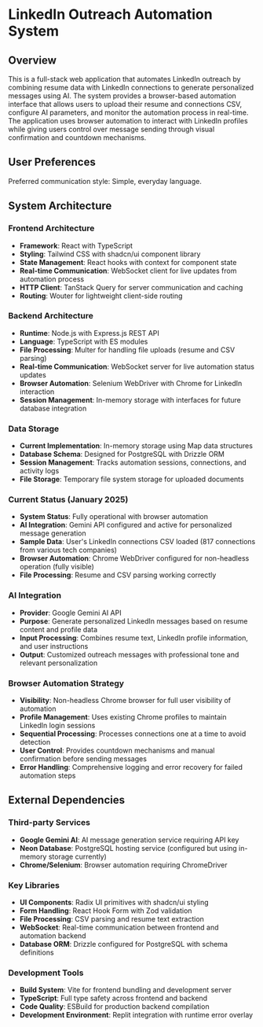 # LinkedIn Outreach Automation System

## Overview

This is a full-stack web application that automates LinkedIn outreach by combining resume data with LinkedIn connections to generate personalized messages using AI. The system provides a browser-based automation interface that allows users to upload their resume and connections CSV, configure AI parameters, and monitor the automation process in real-time. The application uses browser automation to interact with LinkedIn profiles while giving users control over message sending through visual confirmation and countdown mechanisms.

## User Preferences

Preferred communication style: Simple, everyday language.

## System Architecture

### Frontend Architecture
- **Framework**: React with TypeScript
- **Styling**: Tailwind CSS with shadcn/ui component library
- **State Management**: React hooks with context for component state
- **Real-time Communication**: WebSocket client for live updates from automation process
- **HTTP Client**: TanStack Query for server communication and caching
- **Routing**: Wouter for lightweight client-side routing

### Backend Architecture
- **Runtime**: Node.js with Express.js REST API
- **Language**: TypeScript with ES modules
- **File Processing**: Multer for handling file uploads (resume and CSV parsing)
- **Real-time Communication**: WebSocket server for live automation status updates
- **Browser Automation**: Selenium WebDriver with Chrome for LinkedIn interaction
- **Session Management**: In-memory storage with interfaces for future database integration

### Data Storage
- **Current Implementation**: In-memory storage using Map data structures
- **Database Schema**: Designed for PostgreSQL with Drizzle ORM
- **Session Management**: Tracks automation sessions, connections, and activity logs
- **File Storage**: Temporary file system storage for uploaded documents

### Current Status (January 2025)
- **System Status**: Fully operational with browser automation
- **AI Integration**: Gemini API configured and active for personalized message generation
- **Sample Data**: User's LinkedIn connections CSV loaded (817 connections from various tech companies)
- **Browser Automation**: Chrome WebDriver configured for non-headless operation (fully visible)
- **File Processing**: Resume and CSV parsing working correctly

### AI Integration
- **Provider**: Google Gemini AI API
- **Purpose**: Generate personalized LinkedIn messages based on resume content and profile data
- **Input Processing**: Combines resume text, LinkedIn profile information, and user instructions
- **Output**: Customized outreach messages with professional tone and relevant personalization

### Browser Automation Strategy
- **Visibility**: Non-headless Chrome browser for full user visibility of automation
- **Profile Management**: Uses existing Chrome profiles to maintain LinkedIn login sessions
- **Sequential Processing**: Processes connections one at a time to avoid detection
- **User Control**: Provides countdown mechanisms and manual confirmation before sending messages
- **Error Handling**: Comprehensive logging and error recovery for failed automation steps

## External Dependencies

### Third-party Services
- **Google Gemini AI**: AI message generation service requiring API key
- **Neon Database**: PostgreSQL hosting service (configured but using in-memory storage currently)
- **Chrome/Selenium**: Browser automation requiring ChromeDriver

### Key Libraries
- **UI Components**: Radix UI primitives with shadcn/ui styling
- **Form Handling**: React Hook Form with Zod validation
- **File Processing**: CSV parsing and resume text extraction
- **WebSocket**: Real-time communication between frontend and automation backend
- **Database ORM**: Drizzle configured for PostgreSQL with schema definitions

### Development Tools
- **Build System**: Vite for frontend bundling and development server
- **TypeScript**: Full type safety across frontend and backend
- **Code Quality**: ESBuild for production backend compilation
- **Development Environment**: Replit integration with runtime error overlay